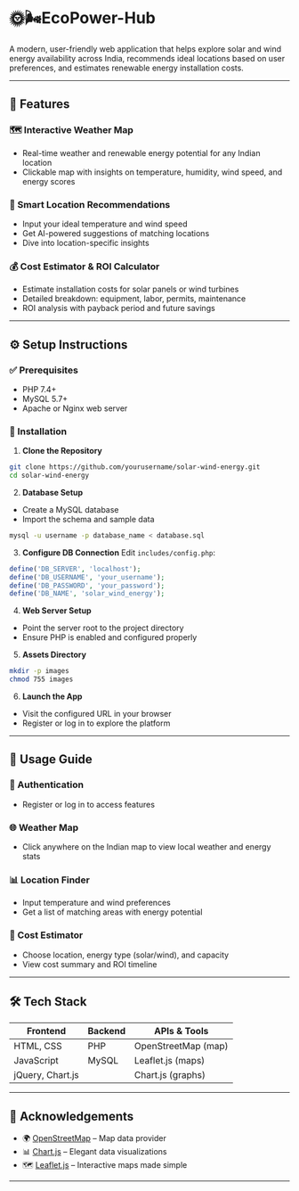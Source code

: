 # 🌞🌬️EcoPower-Hub

A modern, user-friendly web application that helps explore solar and wind energy availability across India, recommends ideal locations based on user preferences, and estimates renewable energy installation costs.

---

## 🚀 Features

### 🗺️ Interactive Weather Map

- Real-time weather and renewable energy potential for any Indian location
- Clickable map with insights on temperature, humidity, wind speed, and energy scores

### 📍 Smart Location Recommendations

- Input your ideal temperature and wind speed
- Get AI-powered suggestions of matching locations
- Dive into location-specific insights

### 💰 Cost Estimator & ROI Calculator

- Estimate installation costs for solar panels or wind turbines
- Detailed breakdown: equipment, labor, permits, maintenance
- ROI analysis with payback period and future savings

---

## ⚙️ Setup Instructions

### ✅ Prerequisites

- PHP 7.4+
- MySQL 5.7+
- Apache or Nginx web server

### 🧩 Installation

1. **Clone the Repository**

```bash
git clone https://github.com/yourusername/solar-wind-energy.git
cd solar-wind-energy
```

2. **Database Setup**

- Create a MySQL database
- Import the schema and sample data

```bash
mysql -u username -p database_name < database.sql
```

3. **Configure DB Connection** Edit `includes/config.php`:

```php
define('DB_SERVER', 'localhost');
define('DB_USERNAME', 'your_username');
define('DB_PASSWORD', 'your_password');
define('DB_NAME', 'solar_wind_energy');
```

4. **Web Server Setup**

- Point the server root to the project directory
- Ensure PHP is enabled and configured properly

5. **Assets Directory**

```bash
mkdir -p images
chmod 755 images
```

6. **Launch the App**

- Visit the configured URL in your browser
- Register or log in to explore the platform

---

## 🧪 Usage Guide

### 🔐 Authentication

- Register or log in to access features

### 🌐 Weather Map

- Click anywhere on the Indian map to view local weather and energy stats

### 📊 Location Finder

- Input temperature and wind preferences
- Get a list of matching areas with energy potential

### 🧮 Cost Estimator

- Choose location, energy type (solar/wind), and capacity
- View cost summary and ROI timeline

---

## 🛠️ Tech Stack

| Frontend         | Backend | APIs & Tools        |
| ---------------- | ------- | ------------------- |
| HTML, CSS        | PHP     | OpenStreetMap (map) |
| JavaScript       | MySQL   | Leaflet.js (maps)   |
| jQuery, Chart.js |         | Chart.js (graphs)   |

---


## 🙏 Acknowledgements

- 🌍 [OpenStreetMap](https://www.openstreetmap.org/) – Map data provider
- 📊 [Chart.js](https://www.chartjs.org/) – Elegant data visualizations
- 🗺️ [Leaflet.js](https://leafletjs.com/) – Interactive maps made simple

---